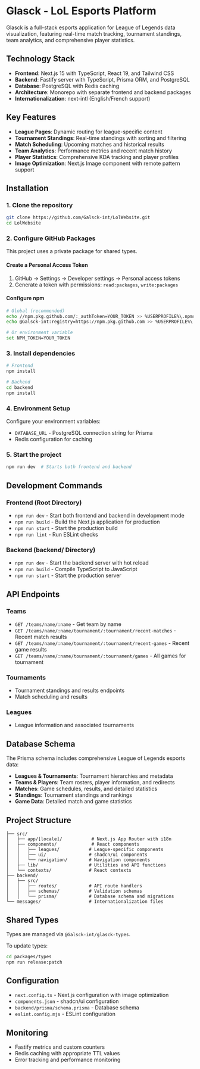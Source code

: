 # Glasck - LoL Esports Platform

Glasck is a full-stack esports application for League of Legends data visualization, featuring real-time match tracking, tournament standings, team analytics, and comprehensive player statistics.

## Technology Stack

- **Frontend**: Next.js 15 with TypeScript, React 19, and Tailwind CSS
- **Backend**: Fastify server with TypeScript, Prisma ORM, and PostgreSQL
- **Database**: PostgreSQL with Redis caching
- **Architecture**: Monorepo with separate frontend and backend packages
- **Internationalization**: next-intl (English/French support)

## Key Features

- **League Pages**: Dynamic routing for league-specific content
- **Tournament Standings**: Real-time standings with sorting and filtering
- **Match Scheduling**: Upcoming matches and historical results
- **Team Analytics**: Performance metrics and recent match history
- **Player Statistics**: Comprehensive KDA tracking and player profiles
- **Image Optimization**: Next.js Image component with remote pattern support

## Installation

### 1. Clone the repository
```bash
git clone https://github.com/Galsck-int/LolWebsite.git
cd LolWebsite
```

### 2. Configure GitHub Packages
This project uses a private package for shared types.

#### Create a Personal Access Token
1. GitHub → Settings → Developer settings → Personal access tokens
2. Generate a token with permissions: `read:packages`, `write:packages`

#### Configure npm
```bash
# Global (recommended)
echo //npm.pkg.github.com/:_authToken=YOUR_TOKEN >> %USERPROFILE%\.npmrc
echo @Galsck-int:registry=https://npm.pkg.github.com >> %USERPROFILE%\.npmrc

# Or environment variable
set NPM_TOKEN=YOUR_TOKEN
```

### 3. Install dependencies
```bash
# Frontend
npm install

# Backend
cd backend
npm install
```

### 4. Environment Setup
Configure your environment variables:
- `DATABASE_URL` - PostgreSQL connection string for Prisma
- Redis configuration for caching

### 5. Start the project
```bash
npm run dev  # Starts both frontend and backend
```

## Development Commands

### Frontend (Root Directory)
- `npm run dev` - Start both frontend and backend in development mode
- `npm run build` - Build the Next.js application for production
- `npm run start` - Start the production build
- `npm run lint` - Run ESLint checks

### Backend (backend/ Directory)
- `npm run dev` - Start the backend server with hot reload
- `npm run build` - Compile TypeScript to JavaScript
- `npm run start` - Start the production server

## API Endpoints

### Teams
- `GET /teams/name/:name` - Get team by name
- `GET /teams/name/:name/tournament/:tournament/recent-matches` - Recent match results
- `GET /teams/name/:name/tournament/:tournament/recent-games` - Recent game results
- `GET /teams/name/:name/tournament/:tournament/games` - All games for tournament

### Tournaments
- Tournament standings and results endpoints
- Match scheduling and results

### Leagues
- League information and associated tournaments

## Database Schema

The Prisma schema includes comprehensive League of Legends esports data:
- **Leagues & Tournaments**: Tournament hierarchies and metadata
- **Teams & Players**: Team rosters, player information, and redirects
- **Matches**: Game schedules, results, and detailed statistics
- **Standings**: Tournament standings and rankings
- **Game Data**: Detailed match and game statistics

## Project Structure

```
├── src/
│   ├── app/[locale]/           # Next.js App Router with i18n
│   ├── components/             # React components
│   │   ├── leagues/           # League-specific components
│   │   ├── ui/                # shadcn/ui components
│   │   └── navigation/        # Navigation components
│   ├── lib/                   # Utilities and API functions
│   └── contexts/              # React contexts
├── backend/
│   ├── src/
│   │   ├── routes/            # API route handlers
│   │   ├── schemas/           # Validation schemas
│   │   └── prisma/            # Database schema and migrations
└── messages/                  # Internationalization files
```

## Shared Types

Types are managed via `@Galsck-int/glasck-types`.

To update types:
```bash
cd packages/types
npm run release:patch
```

## Configuration

- `next.config.ts` - Next.js configuration with image optimization
- `components.json` - shadcn/ui configuration
- `backend/prisma/schema.prisma` - Database schema
- `eslint.config.mjs` - ESLint configuration

## Monitoring

- Fastify metrics and custom counters
- Redis caching with appropriate TTL values
- Error tracking and performance monitoring